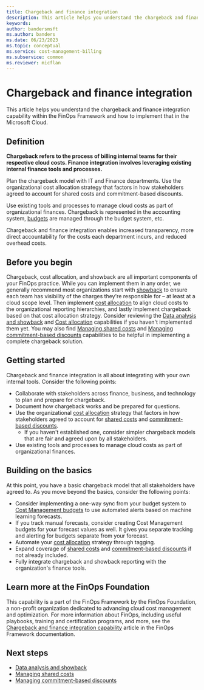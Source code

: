 ```yaml
---
title: Chargeback and finance integration
description: This article helps you understand the chargeback and finance integration capability within the FinOps Framework and how to implement that in the Microsoft Cloud.
keywords:
author: bandersmsft
ms.author: banders
ms.date: 06/23/2023
ms.topic: conceptual
ms.service: cost-management-billing
ms.subservice: common
ms.reviewer: micflan
---
```


# Chargeback and finance integration

This article helps you understand the chargeback and finance integration capability within the FinOps Framework and how to implement that in the Microsoft Cloud.

## Definition

**Chargeback refers to the process of billing internal teams for their respective cloud costs. Finance integration involves leveraging existing internal finance tools and processes.**

Plan the chargeback model with IT and Finance departments. Use the organizational cost allocation strategy that factors in how stakeholders agreed to account for shared costs and commitment-based discounts.

Use existing tools and processes to manage cloud costs as part of organizational finances. Chargeback is represented in the accounting system, [budgets](capabilities-budgets.md) are managed through the budget system, etc.

Chargeback and finance integration enables increased transparency, more direct accountability for the costs each department incurs, and reduced overhead costs.

## Before you begin

Chargeback, cost allocation, and showback are all important components of your FinOps practice. While you can implement them in any order, we generally recommend most organizations start with [showback](capabilities-analysis-showback.md) to ensure each team has visibility of the charges they're responsible for – at least at a cloud scope level. Then implement [cost allocation](capabilities-allocation.md) to align cloud costs to the organizational reporting hierarchies, and lastly implement chargeback based on that cost allocation strategy. Consider reviewing the [Data analysis and showback](capabilities-analysis-showback.md) and [Cost allocation](capabilities-allocation.md) capabilities if you haven't implemented them yet. You may also find [Managing shared costs](capabilities-shared-cost.md) and [Managing commitment-based discounts](capabilities-commitment-discounts.md) capabilities to be helpful in implementing a complete chargeback solution.

## Getting started

Chargeback and finance integration is all about integrating with your own internal tools. Consider the following points:

- Collaborate with stakeholders across finance, business, and technology to plan and prepare for chargeback.
- Document how chargeback works and be prepared for questions.
- Use the organizational [cost allocation](capabilities-allocation.md) strategy that factors in how stakeholders agreed to account for [shared costs](capabilities-shared-cost.md) and [commitment-based discounts](capabilities-commitment-discounts.md).
  - If you haven't established one, consider simpler chargeback models that are fair and agreed upon by all stakeholders.
- Use existing tools and processes to manage cloud costs as part of organizational finances.

## Building on the basics

At this point, you have a basic chargeback model that all stakeholders have agreed to. As you move beyond the basics, consider the following points:

- Consider implementing a one-way sync from your budget system to [Cost Management budgets](../automate/automate-budget-creation.md) to use automated alerts based on machine learning forecasts.
- If you track manual forecasts, consider creating Cost Management budgets for your forecast values as well. It gives you separate tracking and alerting for budgets separate from your forecast.
- Automate your [cost allocation](capabilities-allocation.md) strategy through tagging.
- Expand coverage of [shared costs](capabilities-shared-cost.md) and [commitment-based discounts](capabilities-commitment-discounts.md) if not already included.
- Fully integrate chargeback and showback reporting with the organization's finance tools.

## Learn more at the FinOps Foundation

This capability is a part of the FinOps Framework by the FinOps Foundation, a non-profit organization dedicated to advancing cloud cost management and optimization. For more information about FinOps, including useful playbooks, training and certification programs, and more, see the [Chargeback and finance integration capability](https://www.finops.org/framework/capabilities/chargeback/) article in the FinOps Framework documentation.

## Next steps

- [Data analysis and showback](capabilities-analysis-showback.md)
- [Managing shared costs](capabilities-shared-cost.md)
- [Managing commitment-based discounts](capabilities-commitment-discounts.md)